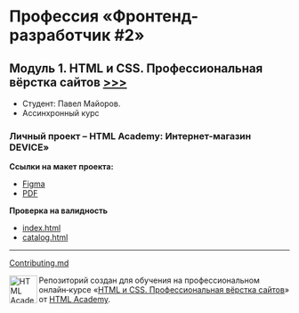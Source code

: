 # Профессия «Фронтенд-разработчик #2»
## Модуль 1. HTML и CSS. Профессиональная вёрстка сайтов [>>>](m1-content.md)

* Студент: Павел Майоров.
* Ассинхронный курс

### Личный проект – HTML Academy: Интернет-магазин DEVICE»

**Ссылки на макет проекта:**
- [Figma](https://www.figma.com/file/QmD8DItdZW19iMVJ2mtz64/HTML-DEVICE)
- [PDF](files/html_device.pdf)

**Проверка на валидность**
- [index.html](https://validator.w3.org/unicorn/check?ucn_uri=https%3A%2F%2Fpmayorov.github.io%2Fhtml-academy-device%2F&ucn_lang=ru&ucn_task=conformance#)
- [catalog.html](https://validator.w3.org/unicorn/check?ucn_uri=https%3A%2F%2Fpmayorov.github.io%2Fhtml-academy-device%2Fcatalog.html&ucn_lang=ru&ucn_task=conformance#)

---
[Contributing.md](Contributing.md)

<a href="https://htmlacademy.ru/intensive/htmlcss"><img align="left" width="50" height="50" alt="HTML Academy" src="https://up.htmlacademy.ru/static/img/intensive/htmlcss/logo-for-github-2.png"></a>

Репозиторий создан для обучения на профессиональном онлайн‑курсе «[HTML и CSS. Профессиональная вёрстка сайтов](https://htmlacademy.ru/intensive/htmlcss)» от [HTML Academy](https://htmlacademy.ru).
